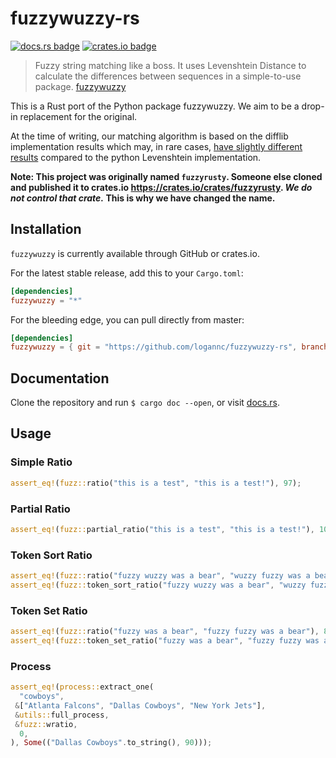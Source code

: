 # fuzzywuzzy-rs

[![docs.rs badge](https://docs.rs/fuzzywuzzy/badge.svg)](https://docs.rs/fuzzywuzzy) [![crates.io badge](https://img.shields.io/crates/v/fuzzywuzzy.svg)](https://crates.io/crates/fuzzywuzzy)

> Fuzzy string matching like a boss. It uses Levenshtein Distance to calculate the differences between sequences in a simple-to-use package.
> [fuzzywuzzy](https://github.com/seatgeek/fuzzywuzzy)

This is a Rust port of the Python package fuzzywuzzy. We aim to be a drop-in replacement for the original.

At the time of writing, our matching algorithm is based on the difflib implementation results which may, in rare cases, [have slightly different results](https://github.com/seatgeek/fuzzywuzzy/issues/128) compared to the python Levenshtein implementation.

**Note: This project was originally named `fuzzyrusty`. Someone else cloned and published it to crates.io https://crates.io/crates/fuzzyrusty. _We do not control that crate._ This is why we have changed the name.**

## Installation
`fuzzywuzzy` is currently available through GitHub or crates.io.

For the latest stable release, add this to your `Cargo.toml`:

```toml
[dependencies]
fuzzywuzzy = "*"
```

For the bleeding edge, you can pull directly from master:

```toml
[dependencies]
fuzzywuzzy = { git = "https://github.com/logannc/fuzzywuzzy-rs", branch = "master" }
```

## Documentation
Clone the repository and run `$ cargo doc --open`, or visit [docs.rs](https://docs.rs/crate/fuzzywuzzy/0.0.2).

## Usage
### Simple Ratio
```rust
assert_eq!(fuzz::ratio("this is a test", "this is a test!"), 97);
```
### Partial Ratio
```rust
assert_eq!(fuzz::partial_ratio("this is a test", "this is a test!"), 100);
```
### Token Sort Ratio
```rust
assert_eq!(fuzz::ratio("fuzzy wuzzy was a bear", "wuzzy fuzzy was a bear"), 91);
assert_eq!(fuzz::token_sort_ratio("fuzzy wuzzy was a bear", "wuzzy fuzzy was a bear", true, true), 100);
```
### Token Set Ratio
```rust
assert_eq!(fuzz::ratio("fuzzy was a bear", "fuzzy fuzzy was a bear"), 84);
assert_eq!(fuzz::token_set_ratio("fuzzy was a bear", "fuzzy fuzzy was a bear", true, true), 100);
```
### Process
```rust
assert_eq!(process::extract_one(
  "cowboys",
 &["Atlanta Falcons", "Dallas Cowboys", "New York Jets"],
 &utils::full_process,
 &fuzz::wratio,
  0,
), Some(("Dallas Cowboys".to_string(), 90)));
```
